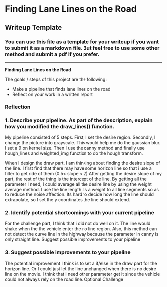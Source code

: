 # **Finding Lane Lines on the Road** 

## Writeup Template

### You can use this file as a template for your writeup if you want to submit it as a markdown file. But feel free to use some other method and submit a pdf if you prefer.

---

**Finding Lane Lines on the Road**

The goals / steps of this project are the following:
* Make a pipeline that finds lane lines on the road
* Reflect on your work in a written report



### Reflection

### 1. Describe your pipeline. As part of the description, explain how you modified the draw_lines() function.

My pipeline consisted of 5 steps. First, I set the desire region. Secondly, I change the picture into grayscale. This would help me do the gaussian blur. I set a 9 on kernel size. Then I use the canny method and finally use hough_lines and weighted_img function to do the hough transform.

When I design the draw part. 
I am thinking about finding the desire slope of the line. I first find that there may have some horizon line so that i use a filter to get ride of them (0.5< slope < 2) After getting the desire slope of my part, the rest of the thing is the intercept of the line. 
By getting all the parameter I need, I could average all the desire line by using the weight average method. I use the line length as a weight to all line segments so as to reduce the noise affection. 
Its hard to decide how long the line should extrapolate, so I set the y coordinates the line should extend.

### 2. Identify potential shortcomings with your current pipeline
For the challenge part, I think that i did not do well on it. The line would shake when the the vehicle enter the no line region. Also, this method can not detect the curve line in the highway because the parameter in canny is only straight line.
Suggest possible improvements to your pipeline


### 3. Suggest possible improvements to your pipeline

The potential improvement I think is to set a if/else in the draw part for the horizon line. Or I could just let the line unchanged when there is no desire line on the movie. I think that i need other parameter get it since the vehicle could not always rely on the road line.
Optional Challenge
